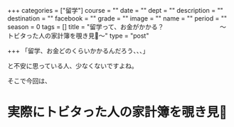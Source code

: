 +++
categories = ["留学"]
course = ""
date = ""
dept = ""
description = ""
destination = ""
facebook = ""
grade = ""
image = ""
name = ""
period = ""
season = 0
tags = []
title = "留学って、お金がかかる？　　　　　　　　　〜トビタった人の家計簿を覗き見👀〜"
type = "post"

+++
「留学、お金どのくらいかかるんだろう、、、」

と不安に思っている人、少なくないですよね。

そこで今回は、

# 実際にトビタった人の家計簿を覗き見👀
